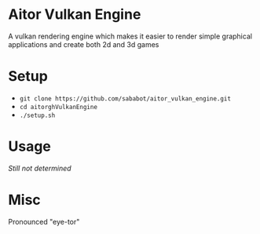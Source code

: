 # Aitor Vulkan Engine
A vulkan rendering engine which makes it easier to render simple graphical applications and create both 2d and 3d games

# Setup
- ```git clone https://github.com/sababot/aitor_vulkan_engine.git```
- ```cd aitorghVulkanEngine```
- ```./setup.sh```

# Usage
*Still not determined*

# Misc
Pronounced "eye-tor"

